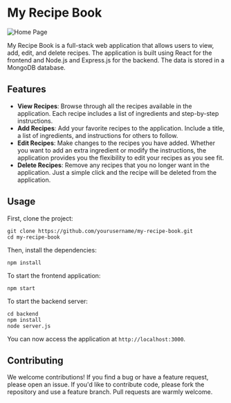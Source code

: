# My Recipe Book

![Home Page](../assets/enakai.JPG)

My Recipe Book is a full-stack web application that allows users to view, add, edit, and delete recipes. The application is built using React for the frontend and Node.js and Express.js for the backend. The data is stored in a MongoDB database.

## Features

- **View Recipes**: Browse through all the recipes available in the application. Each recipe includes a list of ingredients and step-by-step instructions.
- **Add Recipes**: Add your favorite recipes to the application. Include a title, a list of ingredients, and instructions for others to follow.
- **Edit Recipes**: Make changes to the recipes you have added. Whether you want to add an extra ingredient or modify the instructions, the application provides you the flexibility to edit your recipes as you see fit.
- **Delete Recipes**: Remove any recipes that you no longer want in the application. Just a simple click and the recipe will be deleted from the application.

## Usage

First, clone the project:

```
git clone https://github.com/yourusername/my-recipe-book.git
cd my-recipe-book
```

Then, install the dependencies:

```
npm install
```

To start the frontend application:

```
npm start
```

To start the backend server:

```
cd backend
npm install
node server.js
```

You can now access the application at `http://localhost:3000`.

## Contributing

We welcome contributions! If you find a bug or have a feature request, please open an issue. If you'd like to contribute code, please fork the repository and use a feature branch. Pull requests are warmly welcome.
